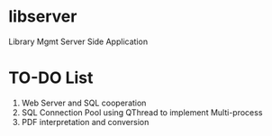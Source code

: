 # libserver
Library Mgmt Server Side Application

# TO-DO List
1. Web Server and SQL cooperation
2. SQL Connection Pool using QThread to implement Multi-process
3. PDF interpretation and conversion

